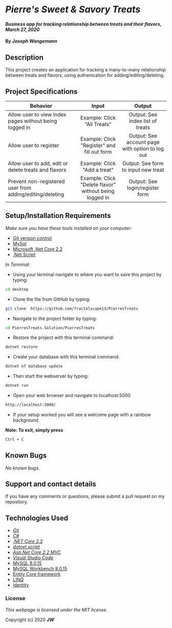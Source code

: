 # _Pierre's Sweet & Savory Treats_

#### _Business app for tracking relationship between treats and their flavors_, _March 27, 2020_

#### By _**Joseph Wangemann**_

## Description

This project creates an application for tracking a many-to-many relationship between treats and flavors, using authenication for adding/editing/deleting. 

## Project Specifications

| Behavior | Input | Output |
|---|:---:|:---:|
| Allow user to view index pages without being logged in | Example: Click "All Treats"  | Output: See index list of treats  |
| Allow user to register | Example: Click "Register" and fill out form  | Output: See account page with option to log out  |
| Allow user to add, edit or delete treats and flavors | Example: Click "Add a treat"  | Output: See form to input new treat  |
| Prevent non-registered user from adding/editing/deleting | Example: Click "Delete flavor" without being logged in  | Output: See login/register form  |




## Setup/Installation Requirements
_Make sure you have these tools installed on your computer:_
*  [Git version control](https://git-scm.com/downloads)
*  [MySql](https://azure.microsoft.com/en-us/free/mysql/)
*  [Microsoft .Net Core 2.2](https://docs.microsoft.com/en-us/dotnet/framework/install/)
*  [.Net Script](https://dotnet.microsoft.com/download/dotnet-core/2.2)


_In Terminal:_


* Using your terminal navigate to where you want to save this project by typing:
```sh
cd desktop
```

* Clone the file from GitHub by typing:
```sh
git clone  https://github.com/fractalscape13/PierresTreats
```

* Navigate to the project folder by typing:
```sh
cd PierresTreats.Solution/PierresTreats
```
* Restore the project with this terminal command:
```sh
dotnet restore
```

* Create your database with this terminal command:
```sh
dotnet ef database update
```

* Then start the webserver by typing:
```sh
dotnet run
```

* Open your web browser and navigate to localhost:5000
```sh
http://localhost:5000/
```

* If your setup worked you will see a welcome page with a rainbow background. 

**Note: To exit, simply press**
```sh
Ctrl + C
```

## Known Bugs

_No known bugs._

## Support and contact details

If you have any comments or questions, please submit a pull request on my repository. 

## Technologies Used
* [_Git_](https://git-scm.com/downloads)
* [_C#_](https://docs.microsoft.com/en-us/dotnet/csharp/)
* [_.NET Core 2.2_](https://docs.microsoft.com/en-us/dotnet/framework/install/)
* [_dotnet script_](https://github.com/filipw/dotnet-script)
* [_Asp.Net Core 2.2 MVC_](https://docs.microsoft.com/en-us/aspnet/core/tutorials/first-mvc-app/start-mvc?view=aspnetcore-3.1&tabs=visual-studio)
* [_Visual Studio Code_](https://code.visualstudio.com/)
* [MySQL 8.0.15](https://downloads.mysql.com/archives/community/)
* [MySQL Workbench 8.0.15](https://downloads.mysql.com/archives/workbench/)
* [Entity Core framework](https://docs.microsoft.com/en-us/ef/)
* [LINQ](https://docs.microsoft.com/en-us/dotnet/csharp/programming-guide/concepts/linq/)
* [Identity](https://docs.microsoft.com/en-us/azure/active-directory/develop/)

### License

*This webpage is licensed under the MIT license.*

Copyright (c) 2020 **_JW_**